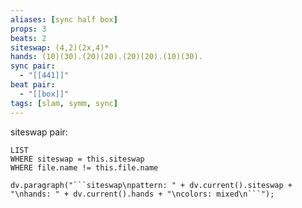 ```yaml
---
aliases: [sync half box]
props: 3
beats: 2
siteswap: (4,2)(2x,4)*
hands: (10)(30).(20)(20).(20)(20).(10)(30).
sync pair:
  - "[[441]]"
beat pair:
  - "[[box]]"
tags: [slam, symm, sync]
---
```

siteswap pair:
```dataview
LIST
WHERE siteswap = this.siteswap
WHERE file.name != this.file.name
```
```dataviewjs
dv.paragraph("```siteswap\npattern: " + dv.current().siteswap + "\nhands: " + dv.current().hands + "\ncolors: mixed\n```");
```

